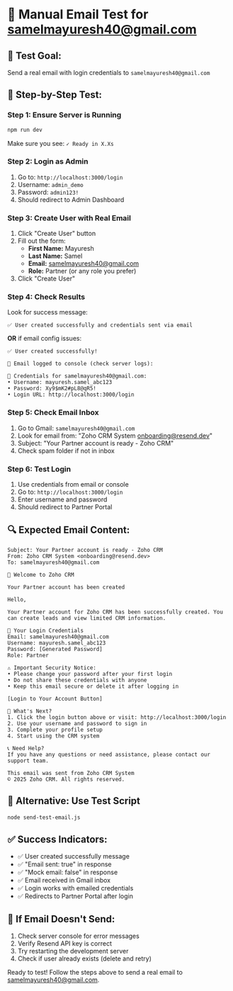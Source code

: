 # 📧 Manual Email Test for samelmayuresh40@gmail.com

## 🎯 **Test Goal:**
Send a real email with login credentials to `samelmayuresh40@gmail.com`

## 🚀 **Step-by-Step Test:**

### **Step 1: Ensure Server is Running**
```bash
npm run dev
```
Make sure you see: `✓ Ready in X.Xs`

### **Step 2: Login as Admin**
1. Go to: `http://localhost:3000/login`
2. Username: `admin_demo`
3. Password: `admin123!`
4. Should redirect to Admin Dashboard

### **Step 3: Create User with Real Email**
1. Click "Create User" button
2. Fill out the form:
   - **First Name:** Mayuresh
   - **Last Name:** Samel
   - **Email:** samelmayuresh40@gmail.com
   - **Role:** Partner (or any role you prefer)
3. Click "Create User"

### **Step 4: Check Results**
Look for success message:
```
✅ User created successfully and credentials sent via email
```

**OR** if email config issues:
```
✅ User created successfully! 

📧 Email logged to console (check server logs):

🔐 Credentials for samelmayuresh40@gmail.com:
• Username: mayuresh.samel_abc123
• Password: Xy9$mK2#pL8@qR5!
• Login URL: http://localhost:3000/login
```

### **Step 5: Check Email Inbox**
1. Go to Gmail: `samelmayuresh40@gmail.com`
2. Look for email from: "Zoho CRM System <onboarding@resend.dev>"
3. Subject: "Your Partner account is ready - Zoho CRM"
4. Check spam folder if not in inbox

### **Step 6: Test Login**
1. Use credentials from email or console
2. Go to: `http://localhost:3000/login`
3. Enter username and password
4. Should redirect to Partner Portal

## 🔍 **Expected Email Content:**

```
Subject: Your Partner account is ready - Zoho CRM
From: Zoho CRM System <onboarding@resend.dev>
To: samelmayuresh40@gmail.com

🎉 Welcome to Zoho CRM

Your Partner account has been created

Hello,

Your Partner account for Zoho CRM has been successfully created. You can create leads and view limited CRM information.

🔐 Your Login Credentials
Email: samelmayuresh40@gmail.com
Username: mayuresh.samel_abc123
Password: [Generated Password]
Role: Partner

⚠️ Important Security Notice:
• Please change your password after your first login
• Do not share these credentials with anyone
• Keep this email secure or delete it after logging in

[Login to Your Account Button]

🚀 What's Next?
1. Click the login button above or visit: http://localhost:3000/login
2. Use your username and password to sign in
3. Complete your profile setup
4. Start using the CRM system

📞 Need Help?
If you have any questions or need assistance, please contact our support team.

This email was sent from Zoho CRM System
© 2025 Zoho CRM. All rights reserved.
```

## 🧪 **Alternative: Use Test Script**
```bash
node send-test-email.js
```

## ✅ **Success Indicators:**
- ✅ User created successfully message
- ✅ "Email sent: true" in response
- ✅ "Mock email: false" in response
- ✅ Email received in Gmail inbox
- ✅ Login works with emailed credentials
- ✅ Redirects to Partner Portal after login

## 🔧 **If Email Doesn't Send:**
1. Check server console for error messages
2. Verify Resend API key is correct
3. Try restarting the development server
4. Check if user already exists (delete and retry)

Ready to test! Follow the steps above to send a real email to samelmayuresh40@gmail.com.